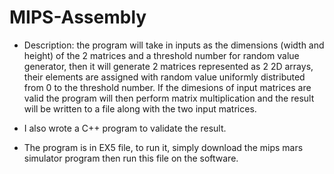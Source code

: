 # MIPS-Assembly
- Description: the program will take in inputs as the dimensions (width and height) of the 2 matrices and a threshold number for random value generator, then it will generate 2 matrices
represented as 2 2D arrays, their elements are assigned with random value uniformly distributed from 0 to the threshold number. If the dimesions of input matrices are valid
the program will then perform matrix multiplication and the result will be written to a file along with the two input matrices.

- I also wrote a C++ program to validate the result.

- The program is in EX5 file, to run it, simply download the mips mars simulator program then run this file on the software.
